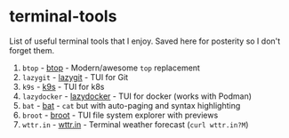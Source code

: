# terminal-tools
List of useful terminal tools that I enjoy.  Saved here for posterity so I don't forget them.

1.  `btop` - [btop](https://github.com/aristocratos/btop) - Modern/awesome `top` replacement
2.  `lazygit` - [lazygit](https://github.com/jesseduffield/lazygit) - TUI for Git
3.  `k9s` - [k9s](https://github.com/derailed/k9s) - TUI for k8s
4.  `lazydocker` - [lazydocker](https://github.com/jesseduffield/lazydocker) - TUI for docker (works with Podman)
5.  `bat` - [bat](https://github.com/sharkdp/bat) - `cat` but with auto-paging and syntax highlighting
6.  `broot` - [broot](https://github.com/Canop/broot) - TUI file system explorer with previews
7.  `wttr.in` - [wttr.in](https://github.com/chubin/wttr.in) - Terminal weather forecast (`curl wttr.in?M`)
